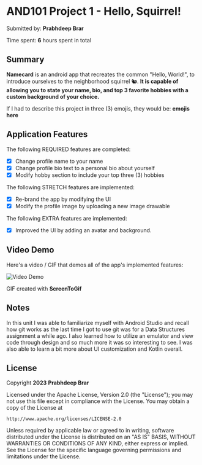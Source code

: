 <!-- (This is a comment) INSTRUCTIONS: Go through this page and fill out any **bolded** entries with their correct values.-->

# AND101 Project 1 - Hello, Squirrel!

Submitted by: **Prabhdeep Brar**

Time spent: **6** hours spent in total

## Summary

**Namecard** is an android app that recreates the common "Hello, World!", to introduce ourselves to the neighborhood squirrel 🐿.  **It is capable of allowing you to state your name, bio, and top 3 favorite hobbies with a custom background of your choice.**

If I had to describe this project in three (3) emojis, they would be: **emojis here**

## Application Features

<!-- (This is a comment) Please be sure to change the [ ] to [x] for any features you completed.  If a feature is not checked [x], you might miss the points for that item! -->

The following REQUIRED features are completed:

- [x] Change profile name to your name
- [x] Change profile bio text to a personal bio about yourself
- [x] Modify hobby section to include your top three (3) hobbies

The following STRETCH features are implemented:

- [x] Re-brand the app by modifying the UI
- [x] Modify the profile image by uploading a new image drawable

The following EXTRA features are implemented:

- [x] Improved the UI by adding an avatar and background.

## Video Demo

Here's a video / GIF that demos all of the app's implemented features:

<img src='https://user-images.githubusercontent.com/96799357/222853586-7db1d0fe-e497-4807-bf65-dce32ddbccd0.gif' title='Video Demo' width='' alt='Video Demo' />

GIF created with **ScreenToGif**


<!-- Recommended tools:
- [Kap](https://getkap.co/) for macOS
- [ScreenToGif](https://www.screentogif.com/) for Windows
- [peek](https://github.com/phw/peek) for Linux. -->

## Notes
In this unit I was able to familiarize myself with Android Studio and recall how git works as the last time I got to use git was for a Data Structures assignment a while ago. I also learned how to utilize an emulator and view code through design and so much more it was so interesting to see. I was also able to learn a bit more about UI customization and Kotlin overall.

## License

Copyright **2023** **Prabhdeep Brar**

Licensed under the Apache License, Version 2.0 (the "License");
you may not use this file except in compliance with the License.
You may obtain a copy of the License at

    http://www.apache.org/licenses/LICENSE-2.0

Unless required by applicable law or agreed to in writing, software
distributed under the License is distributed on an "AS IS" BASIS,
WITHOUT WARRANTIES OR CONDITIONS OF ANY KIND, either express or implied.
See the License for the specific language governing permissions and
limitations under the License.
